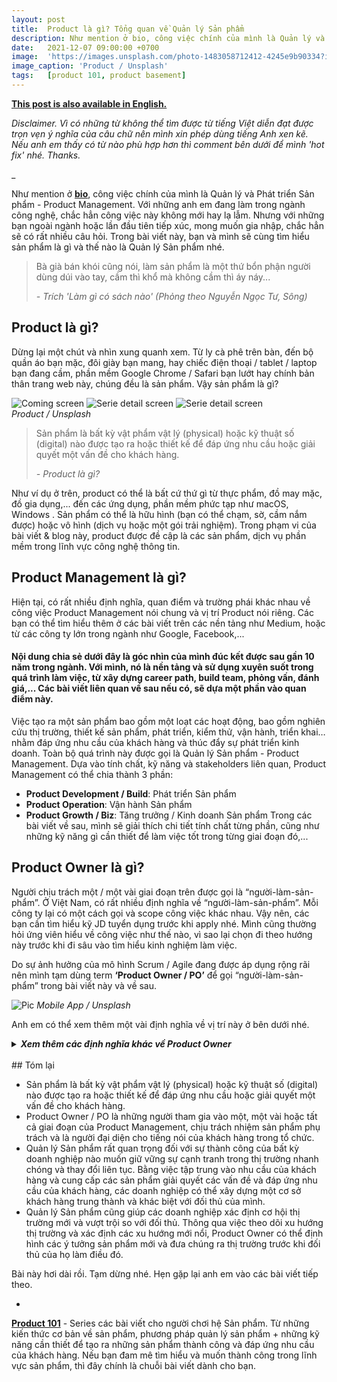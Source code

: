 ```yaml
---
layout: post
title:  Product là gì? Tổng quan về Quản lý Sản phẩm 
description: Như mention ở bio, công việc chính của mình là Quản lý và Phát triển Sản phẩm - Product Management. Với những anh em đang làm trong ngành công nghệ, chắc hẳn công việc này không mới hay lạ lẫm. Nhưng với những bạn ngoài ngành hoặc lần đầu tiên tiếp xúc, mong muốn gia nhập, chắc hẳn sẽ có rất nhiều câu hỏi. Trong bài viết này, bạn và  mình sẽ cùng tìm hiểu sản phẩm là gì và thế nào là Quản lý Sản phẩm nhé.
date:   2021-12-07 09:00:00 +0700
image:  'https://images.unsplash.com/photo-1483058712412-4245e9b90334?ixlib=rb-4.0.3&ixid=MnwxMjA3fDB8MHxwaG90by1wYWdlfHx8fGVufDB8fHx8&auto=format&fit=crop&w=2670&q=80'
image_caption: 'Product / Unsplash'
tags:   [product 101, product basement]
---
```


**[This post is also available in English.](/blog/en/what-is-product-an-introduction-to-product-development)**

*Disclaimer. Vì có những từ không thể tìm được từ tiếng Việt diễn đạt được trọn vẹn ý nghĩa của câu chữ nên mình xin phép dùng tiếng Anh xen kẽ. Nếu anh em thấy có từ nào phù hợp hơn thì comment bên dưới để mình 'hot fix' nhé. Thanks.*

_

Như mention ở **[bio](/about)**, công việc chính của mình là Quản lý và Phát triển Sản phẩm - Product Management. Với những anh em đang làm trong ngành công nghệ, chắc hẳn công việc này không mới hay lạ lẫm. Nhưng với những bạn ngoài ngành hoặc lần đầu tiên tiếp xúc, mong muốn gia nhập, chắc hẳn sẽ có rất nhiều câu hỏi. Trong bài viết này, bạn và  mình sẽ cùng tìm hiểu sản phẩm là gì và thế nào là Quản lý Sản phẩm nhé.

> Bà già bán khói cũng nói, làm sản phẩm là một thứ bổn phận người dùng dúi vào tay, cầm thì khổ mà không cầm thì áy náy...
>
> <cite>- Trích *'Làm gì có sách nào'* (Phỏng theo *Nguyễn Ngọc Tư, Sông*)</cite>

## Product là gì?

Dừng lại một chút và nhìn xung quanh xem. Từ ly cà phê trên bàn, đến bộ quần áo bạn mặc, đôi giày bạn mang, hay chiếc điện thoại / tablet / laptop bạn đang cầm, phần mềm Google Chrome / Safari bạn lướt hay chính bản thân trang web này, chúng đều là sản phẩm. Vậy sản phẩm là gì?

<div class="gallery-box">
  <div class="gallery">
    <img src="https://images.unsplash.com/photo-1602143407151-7111542de6e8?ixlib=rb-4.0.3&ixid=MnwxMjA3fDB8MHxwaG90by1wYWdlfHx8fGVufDB8fHx8&auto=format&fit=crop&w=1287&q=80" loading="lazy" alt="Coming screen">
    <img src="https://images.unsplash.com/photo-1503602642458-232111445657?ixlib=rb-4.0.3&ixid=MnwxMjA3fDB8MHxwaG90by1wYWdlfHx8fGVufDB8fHx8&auto=format&fit=crop&w=1287&q=80" loading="lazy" alt="Serie detail screen">
    <img src="https://images.unsplash.com/photo-1583394838336-acd977736f90?ixlib=rb-4.0.3&ixid=MnwxMjA3fDB8MHxwaG90by1wYWdlfHx8fGVufDB8fHx8&auto=format&fit=crop&w=1284&q=80" loading="lazy" alt="Serie detail screen">
  </div>
  <em>Product / Unsplash</em>
</div>

> Sản phẩm là bất kỳ vật phẩm vật lý (physical) hoặc kỹ thuật số (digital) nào được tạo ra hoặc thiết kế để đáp ứng nhu cầu hoặc giải quyết một vấn đề cho khách hàng.
>
> <cite>- Product là gì?</cite>

Như ví dụ ở trên, product có thể là bất cứ thứ gì từ thực phẩm, đồ may mặc, đồ gia dụng,... đến các ứng dụng, phần mềm phức tạp như macOS, Windows . Sản phẩm có thể là hữu hình (bạn có thể chạm, sờ, cầm nắm được) hoặc vô hình (dịch vụ hoặc một gói trải nghiệm).
Trong phạm vi của bài viết & blog này, product được đề cập là các sản phẩm, dịch vụ phần mềm trong lĩnh vực công nghệ thông tin.

## Product Management là gì?

Hiện tại, có rất nhiều định nghĩa, quan điểm và trường phái khác nhau về công việc Product Management nói chung và vị trí Product nói riêng. Các bạn có thể tìm hiểu thêm ở các bài viết trên các nền tảng như Medium, hoặc từ các công ty lớn trong ngành như Google, Facebook,...

#### Nội dung chia sẻ dưới đây là góc nhìn của mình đúc kết được sau gần 10 năm trong ngành. Với mình, nó là nền tảng và sử dụng xuyên suốt trong quá trình làm việc, từ xây dựng career path, build team, phỏng vấn, đánh giá,... Các bài viết liên quan về sau nếu có, sẽ dựa một phần vào quan điểm này.

Việc tạo ra một sản phẩm bao gồm một loạt các hoạt động, bao gồm nghiên cứu thị trường, thiết kế sản phẩm, phát triển, kiểm thử, vận hành, triển khai… nhằm đáp ứng nhu cầu của khách hàng và thúc đẩy sự phát triển kinh doanh.  Toàn bộ quá trình này được gọi là Quản lý Sản phẩm - Product Management.
Dựa vào tính chất, kỹ năng và stakeholders liên quan, Product Management có thể chia thành 3 phần:
- **Product Development / Build**: Phát triển Sản phẩm
- **Product Operation**: Vận hành Sản phẩm
- **Product Growth / Biz**: Tăng trưởng / Kinh doanh Sản phẩm
Trong các bài viết về sau, mình sẽ giải thích chi tiết tính chất từng phần, cũng như những kỹ năng gì cần thiết để làm việc tốt trong từng giai đoạn đó,...

## Product Owner là gì? 

Người chịu trách một / một vài giai đoạn trên được gọi là “người-làm-sản-phẩm”. 
Ở Việt Nam, có rất nhiều định nghĩa về “người-làm-sản-phẩm”. Mỗi công ty lại có một cách gọi và scope công việc khác nhau. Vậy nên, các bạn cần tìm hiểu kỹ JD tuyển dụng trước khi apply nhé. Mình cũng thường hỏi ứng viên hiểu về công việc như thế nào, vì sao lại chọn đi theo hướng này trước khi đi sâu vào tìm hiểu kinh nghiệm làm việc. <br>

Do sự ảnh hưởng của mô hình Scrum / Agile đang được áp dụng rộng rãi nên mình tạm dùng term **‘Product Owner / PO’** để gọi “người-làm-sản-phẩm” trong bài viết này và về sau.

![Pic](https://images.unsplash.com/photo-1512941937669-90a1b58e7e9c?ixlib=rb-4.0.3&ixid=MnwxMjA3fDB8MHxwaG90by1wYWdlfHx8fGVufDB8fHx8&auto=format&fit=crop&w=2670&q=80#wide)
<em>Mobile App / Unsplash</em>

Anh em có thể xem thêm một vài định nghĩa về vị trí này ở bên dưới nhé.
<details> <summary><b><i>Xem thêm các định nghĩa khác về Product Owner</i></b></summary>

- <b>Định nghĩa 1</b> - Product Owner là người chịu trách nhiệm tối đa hóa giá trị của sản phẩm từ thành quả làm việc của Scrum Team, để làm được việc này, PO cần làm việc với Scrum Team, các bộ phận khác trong tổ chức. (1) <br>
- <b>Định nghĩa 2</b> - Product Owner - một thành viên của nhóm phát triển sản phẩm. PO tham dự các cuộc họp Scrum hàng ngày và đánh giá mức độ ưu tiên của các item trong Product Backlog. PO cần đảm bảo Development Team có thể làm việc hiệu quả và đúng mục tiêu. (2) <br>
- <b>Định nghĩa 3</b> - Product Owner đóng vai trò là người đại diện và là đứng ra bảo vệ quyền lợi khách hàng trước Development Team. (3) <br>
- <b>Định nghĩa 4</b> - Product Owner là người giám sát, điều phối công việc và chịu trách nhiệm giải đáp các thắc mắc của Development Team. (4) <br>
- <b>Định nghĩa 5</b> - Product Owner là người sở hữu sản phẩm, đóng vai trò như mini-CEO và có quyền quyết định mọi thứ liên quan đến sản phẩm để đạt mục tiêu kinh doanh của tổ chức. (5) <br>
- <b>Định nghĩa ...</b> - thôi, 5 cái là quá nhiều rồi, chắc tạm dừng ở đây nha. <br>
<br>
Source:<br>
- *(1) scrum.org*
- *(2), (3), (4) productplan.com*
- *(5) itviec.com*
</details>
<br>
## Tóm lại

- Sản phẩm là bất kỳ vật phẩm vật lý (physical) hoặc kỹ thuật số (digital) nào được tạo ra hoặc thiết kế để đáp ứng nhu cầu hoặc giải quyết một vấn đề cho khách hàng.
- Product Owner / PO là những người tham gia vào một, một vài hoặc tất cả giai đoạn của Product Management, chịu trách nhiệm sản phẩm phụ trách và là người đại diện cho tiếng nói của khách hàng trong tổ chức.
- Quản lý Sản phẩm rất quan trọng đối với sự thành công của bất kỳ doanh nghiệp nào muốn giữ vững sự cạnh tranh trong thị trường nhanh chóng và thay đổi liên tục. Bằng việc tập trung vào nhu cầu của khách hàng và cung cấp các sản phẩm giải quyết các vấn đề và đáp ứng nhu cầu của khách hàng, các doanh nghiệp có thể xây dựng một cơ sở khách hàng trung thành và khác biệt với đối thủ của mình.
- Quản lý Sản phẩm cũng giúp các doanh nghiệp xác định cơ hội thị trường mới và vượt trội so với đối thủ. Thông qua việc theo dõi xu hướng thị trường và xác định các xu hướng mới nổi, Product Owner có thể định hình các ý tưởng sản phẩm mới và đưa chúng ra thị trường trước khi đối thủ của họ làm điều đó.

Bài này hơi dài rồi. Tạm dừng nhé. Hẹn gặp lại anh em vào các bài viết tiếp theo.

-

**[Product 101](/tags/?tag=product+101)** - Series các bài viết cho người chơi hệ Sản phẩm. Từ những kiến thức cơ bản về sản phẩm, phương pháp quản lý sản phẩm + những kỹ năng cần thiết để tạo ra những sản phẩm thành công và đáp ứng nhu cầu của khách hàng. Nếu bạn đam mê tìm hiểu và muốn thành công trong lĩnh vực sản phẩm, thì đây chính là chuỗi bài viết dành cho bạn.

